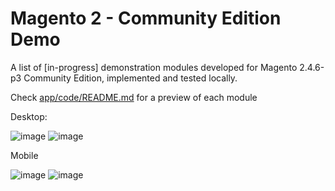 # Magento 2 - Community Edition Demo

A list of [in-progress] demonstration modules developed for Magento 2.4.6-p3 Community Edition, implemented and tested locally.

Check <a href="https://github.com/lastralab/demo/blob/main/app/code/README.md">app/code/README.md</a> for a preview of each module

Desktop:

![image](https://github.com/lastralab/demo/assets/22894897/b17ab4f9-35c6-4084-9d43-6a97045a34c5)
![image](https://github.com/lastralab/demo/assets/22894897/e272ffeb-ef90-492b-89c8-e841fa4a640d)


Mobile

![image](https://github.com/lastralab/demo/assets/22894897/88607695-5145-446c-a898-87143e92312e)
![image](https://github.com/lastralab/demo/assets/22894897/09480860-a9ad-42a9-b119-c9ef2cf50a33)


